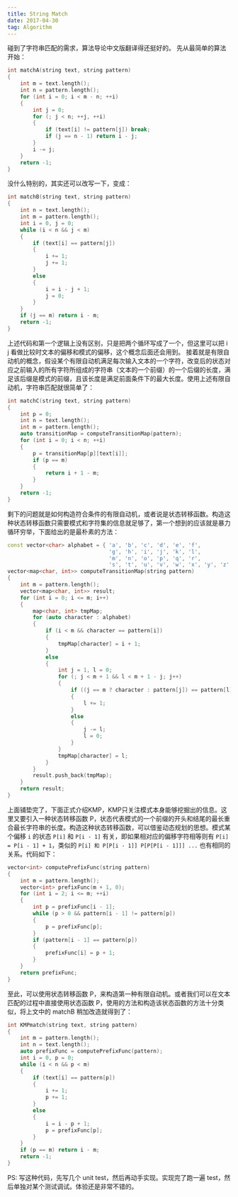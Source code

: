 ```yaml
---
title: String Match
date: 2017-04-30
tag: Algorithm
---
```

碰到了字符串匹配的需求，算法导论中文版翻译得还挺好的。
先从最简单的算法开始：
``` cpp
int matchA(string text, string pattern)
{
    int m = text.length();
    int n = pattern.length();
    for (int i = 0; i < m - n; ++i)
    {
        int j = 0;
        for (; j < n; ++j, ++i)
        {
            if (text[i] != pattern[j]) break;
            if (j == n - 1) return i - j;
        }
        i -= j;
    }
    return -1;
}
```
没什么特别的，其实还可以改写一下，变成：
``` cpp
int matchB(string text, string pattern)
{
    int n = text.length();
    int m = pattern.length();
    int i = 0, j = 0;
    while (i < n && j < m)
    {
        if (text[i] == pattern[j])
        {
            i += 1;
            j += 1;
        }
        else
        {
            i = i - j + 1;
            j = 0;
        }
    }
    if (j == m) return i - m;
    return -1;
}
```
上述代码和第一个逻辑上没有区别，只是把两个循环写成了一个，但这里可以把 i j 看做比较时文本的偏移和模式的偏移，这个概念后面还会用到。
接着就是有限自动机的概念，假设某个有限自动机满足每次输入文本的一个字符，改变后的状态对应之前输入的所有字符所组成的字符串（文本的一个前缀）的一个后缀的长度，满足该后缀是模式的前缀，且该长度是满足前面条件下的最大长度。使用上述有限自动机，字符串匹配就很简单了：
``` cpp
int matchC(string text, string pattern)
{
    int p = 0;
    int n = text.length();
    int m = pattern.length();
    auto transitionMap = computeTransitionMap(pattern);
    for (int i = 0; i < n; ++i)
    {
        p = transitionMap[p][text[i]];
        if (p == m)
        {
            return i + 1 - m;
        }
    }
    return -1;
}
```
剩下的问题就是如何构造符合条件的有限自动机，或者说是状态转移函数。构造这种状态转移函数只需要模式和字符集的信息就足够了，第一个想到的应该就是暴力循环穷举，下面给出的是最朴素的方法：
``` cpp
const vector<char> alphabet = { 'a', 'b', 'c', 'd', 'e', 'f',
                                'g', 'h', 'i', 'j', 'k', 'l',
                                'm', 'n', 'o', 'p', 'q', 'r',
                                's', 't', 'u', 'v', 'w', 'x', 'y', 'z' };
vector<map<char, int>> computeTransitionMap(string pattern)
{
    int m = pattern.length();
    vector<map<char, int>> result;
    for (int i = 0; i <= m; i++)
    {
        map<char, int> tmpMap;
        for (auto character : alphabet)
        {
            if (i < m && character == pattern[i])
            {
                tmpMap[character] = i + 1;
            }
            else
            {
                int j = 1, l = 0;
                for (; j < m + 1 && l < m + 1 - j; j++)
                {
                    if ((j == m ? character : pattern[j]) == pattern[l])
                    {
                        l += 1;
                    }
                    else
                    {
                        j -= l;
                        l = 0;
                    }
                }
                tmpMap[character] = l;
            }
        }
        result.push_back(tmpMap);
    }
    return result;
}
```
上面铺垫完了，下面正式介绍KMP，KMP只关注模式本身能够挖掘出的信息。这里又要引入一种状态转移函数 P，状态代表模式的一个前缀的开头和结尾的最长重合最长字符串的长度。构造这种状态转移函数，可以借鉴动态规划的思想。模式某个偏移 `i` 的状态 `P[i]` 和 `P[i - 1]` 有关，即如果相对应的偏移字符相等则有 `P[i] = P[i - 1] + 1`，类似的 `P[i] 和 P[P[i - 1]] P[P[P[i - 1]]] ...` 也有相同的关系。代码如下：
``` cpp
vector<int> computePrefixFunc(string pattern)
{
    int m = pattern.length();
    vector<int> prefixFunc(m + 1, 0);
    for (int i = 2; i <= m; ++i)
    {
        int p = prefixFunc[i - 1];
        while (p > 0 && pattern[i - 1] != pattern[p])
        {
            p = prefixFunc[p];
        }
        if (pattern[i - 1] == pattern[p])
        {
            prefixFunc[i] = p + 1;
        }
    }
    return prefixFunc;
}
```
至此，可以使用状态转移函数 P，来构造第一种有限自动机。或者我们可以在文本匹配的过程中直接使用状态函数 P，使用的方法和构造该状态函数的方法十分类似，将上文中的 matchB 稍加改造就得到了：
``` cpp
int KMPmatch(string text, string pattern)
{
    int m = pattern.length();
    int n = text.length();
    auto prefixFunc = computePrefixFunc(pattern);
    int i = 0, p = 0;
    while (i < n && p < m)
    {
        if (text[i] == pattern[p])
        {
            i += 1;
            p += 1;
        }
        else
        {
            i = i - p + 1;
            p = prefixFunc[p];
        }
    }
    if (p == m) return i - m;
    return -1;
}
```
PS: 写这种代码，先写几个 unit test，然后再动手实现。实现完了跑一遍 test，然后单独对某个测试调试。体验还是非常不错的。